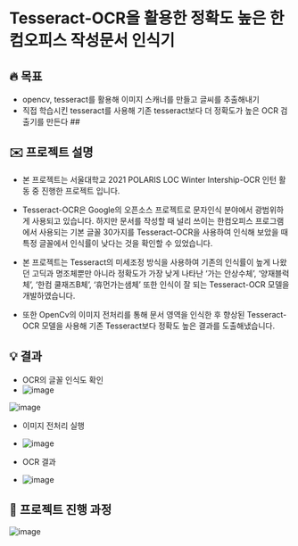 # Tesseract-OCR을 활용한 정확도 높은 한컴오피스 작성문서 인식기

## :fire: 목표 ##

* opencv, tesseract를 활용해 이미지 스캐너를 만들고 글씨를 추출해내기
* 직접 학습시킨 tesseract를 사용해 기존 tesseract보다 더 정확도가 높은 OCR 검출기를 만든다 ##

## :envelope: 프로젝트 설명 ##
* 본 프로젝트는 서울대학교 2021 POLARIS LOC Winter Intership-OCR 인턴 활동 중 진행한 프로젝트 입니다.

* Tesseract-OCR은 Google의 오픈소스 프로젝트로 문자인식 분야에서 광범위하게 사용되고 있습니다. 
  하지만 문서를 작성할 때 널리 쓰이는 한컴오피스 프로그램에서 사용되는 기본 글꼴 30가지를 Tesseract-OCR을 사용하여 인식해 보았을 때
  특정 글꼴에서 인식률이 낮다는 것을 확인할 수 있었습니다. 

* 본 프로젝트는 Tesseract의 미세조정 방식을 사용하여 기존의 인식률이 높게 나왔던 고딕과 명조체뿐만 아니라 정확도가 가장 낮게 나타난 
 ‘가는 안상수체’, ‘양재블럭체’, ‘한컴 쿨재즈B체’, ‘휴먼가는샘체’ 또한 인식이 잘 되는 Tesseract-OCR 모델을 개발하였습니다.
 
* 또한 OpenCv의 이미지 전처리를 통해 문서 영역을 인식한 후 향상된 Tesseract-OCR 모델을 사용해 기존 Tesseract보다 정확도 높은 결과를 도출해냈습니다.
 
## :bulb: 결과 ##

* OCR의 글꼴 인식도 확인
* ![image](https://user-images.githubusercontent.com/80324369/166236425-208a2878-e09c-4c06-abd5-28452aca089b.png)

![image](https://user-images.githubusercontent.com/80324369/166236502-bc9f1ea9-805e-45a5-b1d0-a67efbb28015.png)


* 이미지 전처리 실행
* ![image](https://user-images.githubusercontent.com/80324369/166236534-fe6746c1-b01b-48dd-ae1a-6a8ecef5285a.png)


* OCR 결과
* ![image](https://user-images.githubusercontent.com/80324369/166236715-3a38c8ce-1d56-4b8c-91d0-325715290ffe.png)


## :seedling: 프로젝트 진행 과정 ##
![image](https://user-images.githubusercontent.com/80324369/166236784-1aecdb86-e0b9-46b3-9e79-1c68da8e74a2.png)


